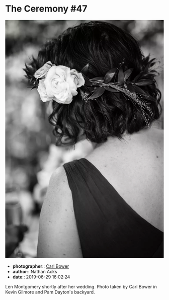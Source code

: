 # The Ceremony \#47

![Len Montgomery shortly after her wedding](assets/2019-06-29-set-1-the-ceremony-47.webp)

* **photographer**:: [Carl Bower](https://carlbowerphotos.com)
* **author**:: Nathan Acks
* **date**:: 2019-06-29 16:02:24

Len Montgomery shortly after her wedding. Photo taken by Carl Bower in Kevin Gilmore and Pam Dayton's backyard.
